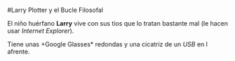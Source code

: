 #Larry Plotter y el Bucle Filosofal

El niño huérfano **Larry** vive con sus tios que lo tratan bastante mal (le hacen usar *Internet Explorer*).

Tiene unas +Google Glasses* redondas y una cicatriz de un *USB* en l afrente.
